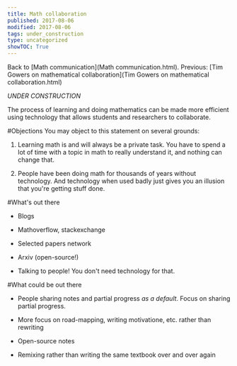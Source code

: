 ```yaml
---
title: Math collaboration
published: 2017-08-06
modified: 2017-08-06
tags: under_construction
type: uncategorized
showTOC: True
---
```




Back to [Math communication](Math communication.html). Previous: [Tim Gowers on mathematical collaboration](Tim Gowers on mathematical collaboration.html)

*UNDER CONSTRUCTION*

The process of learning and doing mathematics can be made more efficient using technology that allows students and researchers to collaborate. 

#Objections
You may object to this statement on several grounds:

1. Learning math is and will always be a private task. You have to spend a lot of time with a topic in math to really understand it, and nothing can change that.

1. People have been doing math for thousands of years without technology. And technology when used badly just gives you an illusion that you're getting stuff done.

#What's out there

+ Blogs

+ Mathoverflow, stackexchange

+ Selected papers network

+ Arxiv (open-source!)

+ Talking to people! You don't need technology for that.

#What could be out there

+ People sharing notes and partial progress *as a default*. Focus on sharing partial progress.

+ More focus on road-mapping, writing motivatione, etc. rather than rewriting

+ Open-source notes

+ Remixing rather than writing the same textbook over and over again



